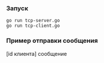 ### Запуск

```go run tcp-server.go ``` <br>
```go run tcp-client.go```

### Пример отправки сообщения

[id клиента] сообщение
